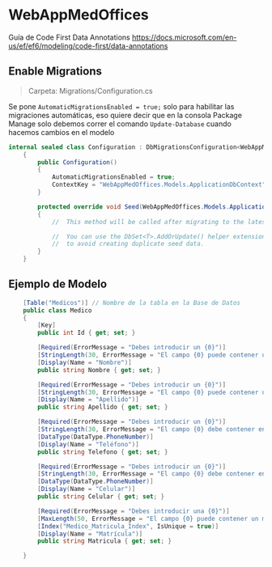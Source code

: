 # WebAppMedOffices

Guía de Code First Data Annotations
https://docs.microsoft.com/en-us/ef/ef6/modeling/code-first/data-annotations

## Enable Migrations

> Carpeta: Migrations/Configuration.cs

Se pone `AutomaticMigrationsEnabled = true;` solo para habilitar las migraciones automáticas, eso quiere
decir que en la consola Package Manage solo debemos correr el comando `Update-Database` cuando hacemos cambios en el modelo

```c#
internal sealed class Configuration : DbMigrationsConfiguration<WebAppMedOffices.Models.ApplicationDbContext>
    {
        public Configuration()
        {
            AutomaticMigrationsEnabled = true;
            ContextKey = "WebAppMedOffices.Models.ApplicationDbContext";
        }

        protected override void Seed(WebAppMedOffices.Models.ApplicationDbContext context)
        {
            //  This method will be called after migrating to the latest version.

            //  You can use the DbSet<T>.AddOrUpdate() helper extension method 
            //  to avoid creating duplicate seed data.
        }
    }
```

## Ejemplo de Modelo

```c#
    [Table("Medicos")] // Nombre de la tabla en la Base de Datos
    public class Medico
    {
        [Key]
        public int Id { get; set; }

        [Required(ErrorMessage = "Debes introducir un {0}")]
        [StringLength(30, ErrorMessage = "El campo {0} puede contener un máximo de {1} y un mínimo de {2} caracteres", MinimumLength = 3)]
        [Display(Name = "Nombre")]
        public string Nombre { get; set; }

        [Required(ErrorMessage = "Debes introducir un {0}")]
        [StringLength(30, ErrorMessage = "El campo {0} puede contener un máximo de {1} y un mínimo de {2} caracteres", MinimumLength = 3)]
        [Display(Name = "Apellido")]
        public string Apellido { get; set; }

        [Required(ErrorMessage = "Debes introducir un {0}")]
        [StringLength(30, ErrorMessage = "El campo {0} debe contener entre {2} y {1} caracteres", MinimumLength = 3)]
        [DataType(DataType.PhoneNumber)]
        [Display(Name = "Teléfono")]
        public string Telefono { get; set; }

        [Required(ErrorMessage = "Debes introducir un {0}")]
        [StringLength(30, ErrorMessage = "El campo {0} debe contener entre {2} y {1} caracteres", MinimumLength = 3)]
        [DataType(DataType.PhoneNumber)]
        [Display(Name = "Celular")]
        public string Celular { get; set; }

        [Required(ErrorMessage = "Debes introducir una {0}")]
        [MaxLength(50, ErrorMessage = "El campo {0} puede contener un máximo de {1} caracteres")]
        [Index("Medico_Matricula_Index", IsUnique = true)]
        [Display(Name = "Matrícula")]
        public string Matricula { get; set; }

    }
```
